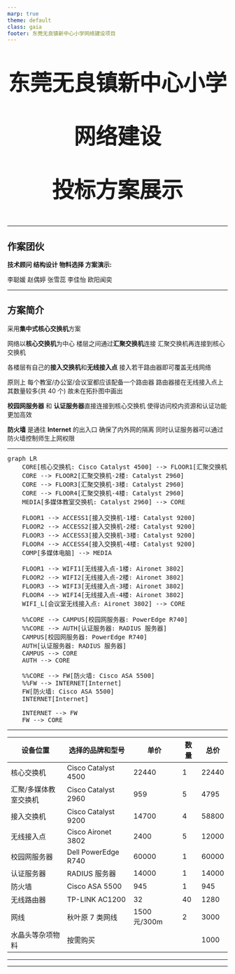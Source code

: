 ```yaml
---
marp: true
theme: default
class: gaia
footer: 东莞无良镇新中心小学网络建设项目
---
```


<!-- Add this anywhere in your Markdown file -->
<script type="module">
  import mermaid from 'https://cdn.jsdelivr.net/npm/mermaid@10/dist/mermaid.esm.min.mjs';
  mermaid.initialize({ startOnLoad: true });
</script>

<p align="center">
  <div style="text-align: center;">
  <p style="font-size: 50px; font-weight: bold;">东莞无良镇新中心小学</p>
  <p style="font-size: 50px; font-weight: bold;">网络建设</p>
  <p style="font-size: 50px; font-weight: bold;">投标方案展示</p>
  </div>
</p>

---

<!-- _header: 作案团伙 -->

## 作案团伙

**技术顾问 结构设计 物料选择 方案演示:**

李聪媛 赵偶婷 张雪蕊 李佳怡 欧阳闻奕

---

<!-- _header: 方案简介 -->

## 方案简介

采用**集中式核心交换机**方案

网络以**核心交换机**为中心 楼层之间通过**汇聚交换机**连接 汇聚交换机再连接到核心交换机

各楼层有自己的**接入交换机**和**无线接入点** 接入若干路由器即可覆盖无线网络

原则上 每个教室/办公室/会议室都应该配备一个路由器 路由器接在无线接入点上 其数量较多(共 40 个) 故未在拓扑图中画出

**校园网服务器** 和 **认证服务器**直接连接到核心交换机 使得访问校内资源和认证功能更加高效

**防火墙** 是通往 **Internet** 的出入口 确保了内外网的隔离 同时认证服务器可以通过防火墙控制师生上网权限

---

<!-- _header: 拓扑结构设计 -->

<pre class="mermaid">
graph LR
    CORE[核心交换机: Cisco Catalyst 4500] --> FLOOR1[汇聚交换机-1楼: Catalyst 2960]
    CORE --> FLOOR2[汇聚交换机-2楼: Catalyst 2960]
    CORE --> FLOOR3[汇聚交换机-3楼: Catalyst 2960]
    CORE --> FLOOR4[汇聚交换机-4楼: Catalyst 2960]
    MEDIA[多媒体教室交换机: Catalyst 2960] --> CORE

    FLOOR1 --> ACCESS1[接入交换机-1楼: Catalyst 9200]
    FLOOR2 --> ACCESS2[接入交换机-2楼: Catalyst 9200]
    FLOOR3 --> ACCESS3[接入交换机-3楼: Catalyst 9200]
    FLOOR4 --> ACCESS4[接入交换机-4楼: Catalyst 9200]
    COMP[多媒体电脑] --> MEDIA
    
    FLOOR1 --> WIFI1[无线接入点-1楼: Aironet 3802]
    FLOOR2 --> WIFI2[无线接入点-2楼: Aironet 3802]
    FLOOR3 --> WIFI3[无线接入点-3楼: Aironet 3802]
    FLOOR4 --> WIFI4[无线接入点-4楼: Aironet 3802]
    WIFI_L[会议室无线接入点: Aironet 3802] --> CORE

    %%CORE --> CAMPUS[校园网服务器: PowerEdge R740]
    %%CORE --> AUTH[认证服务器: RADIUS 服务器]
    CAMPUS[校园网服务器: PowerEdge R740]
    AUTH[认证服务器: RADIUS 服务器]
    CAMPUS --> CORE
    AUTH --> CORE

    %%CORE --> FW[防火墙: Cisco ASA 5500]
    %%FW --> INTERNET[Internet]
    FW[防火墙: Cisco ASA 5500]
    INTERNET[Internet]

    INTERNET --> FW
    FW --> CORE
</pre>

---

<!-- _header: 设备选择与报价单 -->

| 设备位置              | 选择的品牌和型号    | 单价         | 数量 | 总价  |
| --------------------- | ------------------- | ------------ | ---- | ----- |
| 核心交换机            | Cisco Catalyst 4500 | 22440        | 1    | 22440 |
| 汇聚/多媒体教室交换机 | Cisco Catalyst 2960 | 959          | 5    | 4795  |
| 接入交换机            | Cisco Catalyst 9200 | 14700        | 4    | 58800 |
| 无线接入点            | Cisco Aironet 3802  | 2400         | 5    | 12000 |
| 校园网服务器          | Dell PowerEdge R740 | 60000        | 1    | 60000 |
| 认证服务器            | RADIUS 服务器       | 14000        | 1    | 14000 |
| 防火墙                | Cisco ASA 5500      | 945          | 1    | 945   |
| 无线路由器            | TP-LINK AC1200      | 32           | 40   | 1280  |
| 网线                  | 秋叶原 7 类网线     | 1500 元/300m | 2    | 3000  |
| 水晶头等杂项物料      | 按需购买            |              |      | 1000  |

---

<!-- _header: 子网划分 -->


---
